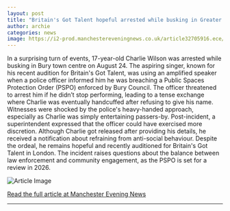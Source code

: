 ```yaml
---
layout: post
title: "Britain's Got Talent hopeful arrested while busking in Greater Manchester"
author: archie
categories: news
image: https://i2-prod.manchestereveningnews.co.uk/article32705916.ece/ALTERNATES/s1200/1_police-handcuff-1441984_lead.jpg
---
```

In a surprising turn of events, 17-year-old Charlie Wilson was arrested while busking in Bury town centre on August 24. The aspiring singer, known for his recent audition for Britain's Got Talent, was using an amplified speaker when a police officer informed him he was breaching a Public Spaces Protection Order (PSPO) enforced by Bury Council. The officer threatened to arrest him if he didn’t stop performing, leading to a tense exchange where Charlie was eventually handcuffed after refusing to give his name. Witnesses were shocked by the police's heavy-handed approach, especially as Charlie was simply entertaining passers-by. Post-incident, a superintendent expressed that the officer could have exercised more discretion. Although Charlie got released after providing his details, he received a notification about refraining from anti-social behaviour. Despite the ordeal, he remains hopeful and recently auditioned for Britain's Got Talent in London. The incident raises questions about the balance between law enforcement and community engagement, as the PSPO is set for a review in 2026.

![Article Image](https://i2-prod.manchestereveningnews.co.uk/article32705916.ece/ALTERNATES/s1200/1_police-handcuff-1441984_lead.jpg)

[Read the full article at Manchester Evening News](https://www.manchestereveningnews.co.uk/news/greater-manchester-news/britains-talent-hopeful-arrested-busking-32705838)

---
